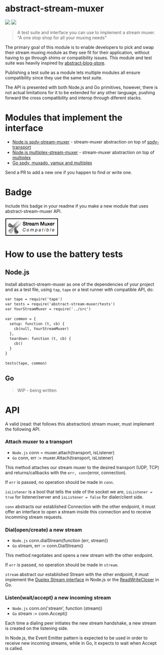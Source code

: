 abstract-stream-muxer
=====================

[![](https://img.shields.io/badge/made%20by-Protocol%20Labs-blue.svg?style=flat-square)](http://ipn.io) [![](https://img.shields.io/badge/freenode-%23ipfs-blue.svg?style=flat-square)](http://webchat.freenode.net/?channels=%23ipfs)

> A test suite and interface you can use to implement a stream muxer. "A one stop shop for all your muxing needs"

The primary goal of this module is to enable developers to pick and swap their stream muxing module as they see fit for their application, without having to go through shims or compatibility issues. This module and test suite was heavily inspired by [abstract-blog-store](https://github.com/maxogden/abstract-blob-store).

Publishing a test suite as a module lets multiple modules all ensure compatibility since they use the same test suite.

The API is presented with both Node.js and Go primitives, however, there is not actual limitations for it to be extended for any other language, pushing forward the cross compatibility and interop through diferent stacks.

# Modules that implement the interface

- [Node.js spdy-stream-muxer](https://github.com/diasdavid/node-spdy-stream-muxer) - stream-muxer abstraction on top of [spdy-transport](https://github.com/indutny/spdy-transport)
- [Node.js multiplex-stream-muxer](https://github.com/diasdavid/node-multiplex-stream-muxer) - stream-muxer abstraction on top of [multiplex](https://github.com/maxogden/multiplex)
- [Go spdy, muxado, yamux and multiplex](https://github.com/jbenet/go-stream-muxer)

Send a PR to add a new one if you happen to find or write one.

# Badge

Include this badge in your readme if you make a new module that uses abstract-stream-muxer API.

![](/img/badge.png)

# How to use the battery tests

## Node.js

Install abstract-stream-muxer as one of the dependencies of your project and as a test file, using `tap`, `tape` or a test runner with compatible API, do:

```
var tape = require('tape')
var tests = require('abstract-stream-muxer/tests')
var YourStreamMuxer = require('../src')

var common = {
  setup: function (t, cb) {
    cb(null, YourStreamMuxer)
  },
  teardown: function (t, cb) {
    cb()
  }
}

tests(tape, common)
```

## Go

> WIP - being written

# API

A valid (read: that follows this abstraction) stream muxer, must implement the following API.

### Attach muxer to a transport

- `Node.js` conn = muxer.attach(transport, isListener)
- `Go` conn, err := muxer.Attach(transport, isListener)

This method attaches our stream muxer to the desired transport (UDP, TCP) and returns/callbacks with the `err, conn`(error, connection).

If `err` is passed, no operation should be made in `conn`.

`isListener` is a bool that tells the side of the socket we are, `isListener = true` for listener/server and `isListener = false` for dialer/client side.

`conn` abstracts our established Connection with the other endpoint, it must offer an interface to open a stream inside this connection and to receive incomming stream requests.

### Dial(open/create) a new stream

- `Node.js` conn.dialStream(function (err, stream))
- `Go` stream, err := conn.DialStream()

This method negotiates and opens a new stream with the other endpoint.

If `err` is passed, no operation should be made in `stream`.

`stream` abstract our established Stream with the other endpoint, it must implement the [Duplex Stream interface](https://nodejs.org/api/stream.html#stream_class_stream_duplex) in Node.js or the [ReadWriteCloser](http://golang.org/pkg/io/#ReadWriteCloser) in Go.

### Listen(wait/accept) a new incoming stream

- `Node.js` conn.on('stream', function (stream)) 
- `Go` stream := conn.Accept()

Each time a dialing peer initiates the new stream handshake, a new stream is created on the listening side.

In Node.js, the Event Emitter pattern is expected to be used in order to receive new incoming streams, while in Go, it expects to wait when Accept is called.
